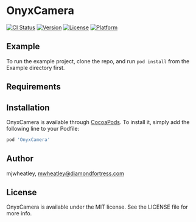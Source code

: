 # OnyxCamera

[![CI Status](http://img.shields.io/travis/mjwheatley/OnyxCamera.svg?style=flat)](https://travis-ci.org/mjwheatley/OnyxCamera)
[![Version](https://img.shields.io/cocoapods/v/OnyxCamera.svg?style=flat)](http://cocoapods.org/pods/OnyxCamera)
[![License](https://img.shields.io/cocoapods/l/OnyxCamera.svg?style=flat)](http://cocoapods.org/pods/OnyxCamera)
[![Platform](https://img.shields.io/cocoapods/p/OnyxCamera.svg?style=flat)](http://cocoapods.org/pods/OnyxCamera)

## Example

To run the example project, clone the repo, and run `pod install` from the Example directory first.

## Requirements

## Installation

OnyxCamera is available through [CocoaPods](http://cocoapods.org). To install
it, simply add the following line to your Podfile:

```ruby
pod 'OnyxCamera'
```

## Author

mjwheatley, mwheatley@diamondfortress.com

## License

OnyxCamera is available under the MIT license. See the LICENSE file for more info.

